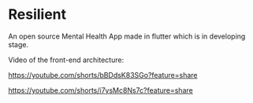 # Resilient
An open source Mental Health App made in flutter which is in developing stage. 

Video of the front-end architecture:

https://youtube.com/shorts/bBDdsK83SGo?feature=share

https://youtube.com/shorts/i7ysMc8Ns7c?feature=share
